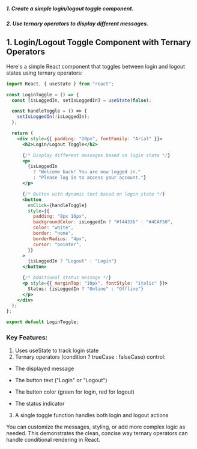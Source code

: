 ##### 1. Create a simple login/logout toggle component.

##### 2. Use ternary operators to display different messages.

## 1. Login/Logout Toggle Component with Ternary Operators

Here's a simple React component that toggles between login and logout states using ternary operators:

```jsx
import React, { useState } from "react";

const LoginToggle = () => {
  const [isLoggedIn, setIsLoggedIn] = useState(false);

  const handleToggle = () => {
    setIsLoggedIn(!isLoggedIn);
  };

  return (
    <div style={{ padding: "20px", fontFamily: "Arial" }}>
      <h2>Login/Logout Toggle</h2>

      {/* Display different messages based on login state */}
      <p>
        {isLoggedIn
          ? "Welcome back! You are now logged in."
          : "Please log in to access your account."}
      </p>

      {/* Button with dynamic text based on login state */}
      <button
        onClick={handleToggle}
        style={{
          padding: "8px 16px",
          backgroundColor: isLoggedIn ? "#f44336" : "#4CAF50",
          color: "white",
          border: "none",
          borderRadius: "4px",
          cursor: "pointer",
        }}
      >
        {isLoggedIn ? "Logout" : "Login"}
      </button>

      {/* Additional status message */}
      <p style={{ marginTop: "10px", fontStyle: "italic" }}>
        Status: {isLoggedIn ? "Online" : "Offline"}
      </p>
    </div>
  );
};

export default LoginToggle;
```

### Key Features:

1. Uses useState to track login state
2. Ternary operators (condition ? trueCase : falseCase) control:

- The displayed message

- The button text ("Login" or "Logout")

- The button color (green for login, red for logout)

- The status indicator

3. A single toggle function handles both login and logout actions

You can customize the messages, styling, or add more complex logic as needed. This demonstrates the clean, concise way ternary operators can handle conditional rendering in React.
